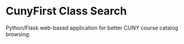 # CunyFirst Class Search
Python/Flask web-based application for better CUNY course catalog browsing.